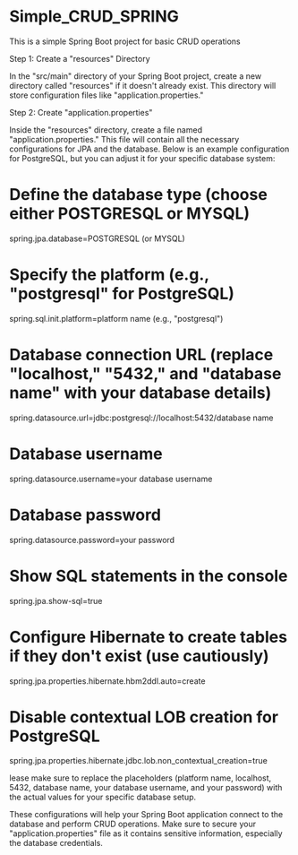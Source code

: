 # Simple_CRUD_SPRING
This is a simple Spring Boot project for basic CRUD operations

Step 1: Create a "resources" Directory

In the "src/main" directory of your Spring Boot project, create a new directory called "resources" if it doesn't already exist. This directory will store configuration files like "application.properties."

Step 2: Create "application.properties"

Inside the "resources" directory, create a file named "application.properties." This file will contain all the necessary configurations for JPA and the database. Below is an example configuration for PostgreSQL, but you can adjust it for your specific database system:
# Define the database type (choose either POSTGRESQL or MYSQL)
spring.jpa.database=POSTGRESQL (or MYSQL)

# Specify the platform (e.g., "postgresql" for PostgreSQL)
spring.sql.init.platform=platform name (e.g., "postgresql")

# Database connection URL (replace "localhost," "5432," and "database name" with your database details)
spring.datasource.url=jdbc:postgresql://localhost:5432/database name

# Database username
spring.datasource.username=your database username

# Database password
spring.datasource.password=your password

# Show SQL statements in the console
spring.jpa.show-sql=true

# Configure Hibernate to create tables if they don't exist (use cautiously)
spring.jpa.properties.hibernate.hbm2ddl.auto=create

# Disable contextual LOB creation for PostgreSQL
spring.jpa.properties.hibernate.jdbc.lob.non_contextual_creation=true

lease make sure to replace the placeholders (platform name, localhost, 5432, database name, your database username, and your password) with the actual values for your specific database setup.

These configurations will help your Spring Boot application connect to the database and perform CRUD operations. Make sure to secure your "application.properties" file as it contains sensitive information, especially the database credentials.
